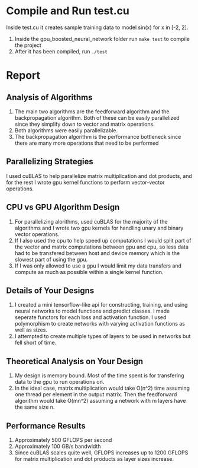 # Compile and Run test.cu
Inside test.cu it creates sample training data to model sin(x) for x in [-2, 2].
1. Inside the gpu_boosted_neural_network folder run `make test` to compile the project
2. After it has been compiled, run `./test`

# Report
## Analysis of Algorithms
1. The main two algorithms are the feedforward algorithm and the backpropagation algorithm. Both of these can be easily parallelized since they simplify down to vector and matrix operations.
2. Both algorithms were easily parallelizable.
3. The backpropagation algorithm is the performance bottleneck since there are many more operations that need to be performed
## Parallelizing Strategies
I used cuBLAS to help parallelize matrix multiplication and dot products, and for the rest I wrote gpu kernel functions to perform vector-vector operations.
## CPU vs GPU Algorithm Design
1. For parallelizing alorithms, used cuBLAS for the majority of the algorithms and I wrote two gpu kernels for handling unary and binary vector operations.
2. If I also used the cpu to help speed up computations I would split part of the vector and matrix computations between gpu and cpu, so less data had to be transfered between host and device memory which is the slowest part of using the gpu.
3. If I was only allowed to use a gpu I would limit my data transfers and compute as much as possible within a single kernel function.
## Details of Your Designs
1. I created a mini tensorflow-like api for constructing, training, and using neural networks to model functions and predict classes. I made seperate functors for each loss and activation function. I used polymorphism to create networks with varying activation functions as well as sizes.
2. I attempted to create multiple types of layers to be used in networks but fell short of time.
## Theoretical Analysis on Your Design
1. My design is memory bound. Most of the time spent is for transfering data to the gpu to run operations on.
2. In the ideal case, matrix multiplication would take O(n^2) time assuming one thread per element in the output matrix. Then the feedforward algorithm would take O(mn^2) assuming a network with m layers have the same size n.
## Performance Results
1. Approximately 500 GFLOPS per second
2. Approximately 100 GB/s bandwidth
3. Since cuBLAS scales quite well, GFLOPS increases up to 1200 GFLOPS for matrix multiplication and dot products as layer sizes increase.
